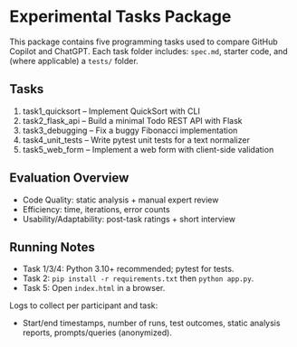 # Experimental Tasks Package

This package contains five programming tasks used to compare GitHub Copilot and ChatGPT.
Each task folder includes: `spec.md`, starter code, and (where applicable) a `tests/` folder.

## Tasks
1. task1_quicksort – Implement QuickSort with CLI
2. task2_flask_api – Build a minimal Todo REST API with Flask
3. task3_debugging – Fix a buggy Fibonacci implementation
4. task4_unit_tests – Write pytest unit tests for a text normalizer
5. task5_web_form – Implement a web form with client-side validation

## Evaluation Overview
- Code Quality: static analysis + manual expert review
- Efficiency: time, iterations, error counts
- Usability/Adaptability: post-task ratings + short interview

## Running Notes
- Task 1/3/4: Python 3.10+ recommended; pytest for tests.
- Task 2: `pip install -r requirements.txt` then `python app.py`.
- Task 5: Open `index.html` in a browser.

Logs to collect per participant and task:
- Start/end timestamps, number of runs, test outcomes, static analysis reports, prompts/queries (anonymized).
